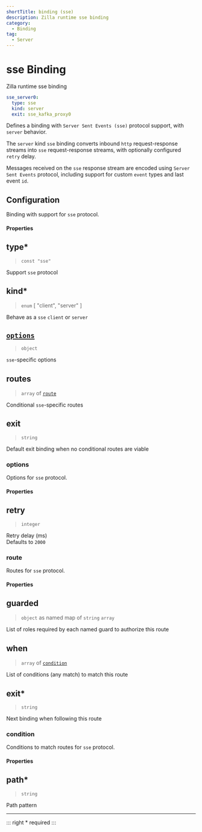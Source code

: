 ```yaml
---
shortTitle: binding (sse)
description: Zilla runtime sse binding
category:
  - Binding
tag:
  - Server
---
```


# sse Binding

Zilla runtime sse binding

```yaml {2}
sse_server0:
  type: sse
  kind: server
  exit: sse_kafka_proxy0
```

Defines a binding with `Server Sent Events (sse)` protocol support, with `server` behavior.

The `server` kind `sse` binding converts inbound `http` request-response streams into `sse` request-response streams, with optionally configured `retry` delay.

Messages received on the `sse` response stream are encoded using `Server Sent Events` protocol, including support for custom `event` types and last event `id`.

## Configuration

Binding with support for `sse` protocol.

#### Properties

## type\*

> `const "sse"`

Support `sse` protocol

## kind\*

> `enum` [ "client", "server" ]

Behave as a `sse` `client` or `server`

## [`options`](binding-sse.md#options)

> `object`

`sse`-specific options

## routes

> `array` of [`route`](binding-sse.md#route)

Conditional `sse`-specific routes

## exit

> `string`

Default exit binding when no conditional routes are viable

### options

Options for `sse` protocol.

#### Properties

## retry

> `integer`

Retry delay (ms)\
Defaults to `2000`

### route

Routes for `sse` protocol.

#### Properties

## guarded

> `object` as named map of `string` `array`

List of roles required by each named guard to authorize this route

## when

> `array` of [`condition`](binding-sse.md#condition)

List of conditions (any match) to match this route

## exit\*

> `string`

Next binding when following this route

### condition

Conditions to match routes for `sse` protocol.

#### Properties

## path\*

> `string`

Path pattern

---

::: right
\* required
:::

